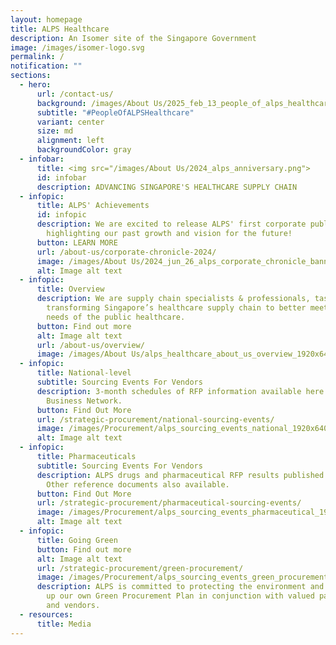 ```yaml
---
layout: homepage
title: ALPS Healthcare
description: An Isomer site of the Singapore Government
image: /images/isomer-logo.svg
permalink: /
notification: ""
sections:
  - hero:
      url: /contact-us/
      background: /images/About Us/2025_feb_13_people_of_alps_healthcare.png
      subtitle: "#PeopleOfALPSHealthcare"
      variant: center
      size: md
      alignment: left
      backgroundColor: gray
  - infobar:
      title: <img src="/images/About Us/2024_alps_anniversary.png">
      id: infobar
      description: ADVANCING SINGAPORE'S HEALTHCARE SUPPLY CHAIN
  - infopic:
      title: ALPS' Achievements
      id: infopic
      description: We are excited to release ALPS' first corporate publication,
        highlighting our past growth and vision for the future!
      button: LEARN MORE
      url: /about-us/corporate-chronicle-2024/
      image: /images/About Us/2024_jun_26_alps_corporate_chronicle_banner_96dpi.png
      alt: Image alt text
  - infopic:
      title: Overview
      description: We are supply chain specialists & professionals, tasked with
        transforming Singapore’s healthcare supply chain to better meet the
        needs of the public healthcare.
      button: Find out more
      alt: Image alt text
      url: /about-us/overview/
      image: /images/About Us/alps_healthcare_about_us_overview_1920x640.jpg
  - infopic:
      title: National-level
      subtitle: Sourcing Events For Vendors
      description: 3-month schedules of RFP information available here and on SAP
        Business Network.
      button: Find Out More
      url: /strategic-procurement/national-sourcing-events/
      image: /images/Procurement/alps_sourcing_events_national_1920x640_clear.png
      alt: Image alt text
  - infopic:
      title: Pharmaceuticals
      subtitle: Sourcing Events For Vendors
      description: ALPS drugs and pharmaceutical RFP results published here weekly.
        Other reference documents also available.
      button: Find Out More
      url: /strategic-procurement/pharmaceutical-sourcing-events/
      image: /images/Procurement/alps_sourcing_events_pharmaceutical_1920x640_clear.png
      alt: Image alt text
  - infopic:
      title: Going Green
      button: Find out more
      alt: Image alt text
      url: /strategic-procurement/green-procurement/
      image: /images/Procurement/alps_sourcing_events_green_procurement_1920x640_clear.png
      description: ALPS is committed to protecting the environment and we are drawing
        up our own Green Procurement Plan in conjunction with valued partners
        and vendors.
  - resources:
      title: Media
---
```

